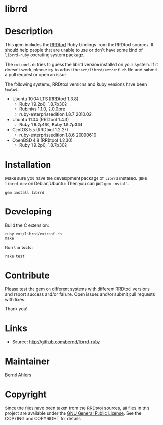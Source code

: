 librrd
======

# Description

This gem includes the [RRDtool](http://www.mrtg.org/rrdtool/) Ruby bindings from
the RRDtool sources. It should help people that are unable to use or don't have
some kind of `librrd-ruby` operating system package.

The `extconf.rb` tries to guess the librrd version installed on your system.
If it doesn't work, please try to adjust the `ext/librrd/extconf.rb` file
and submit a pull request or open an issue.

The following systems, RRDtool versions and Ruby versions  have been tested.

* Ubuntu 10.04 LTS (RRDtool 1.3.8)
  * Ruby 1.9.2p0, 1.8.7p302
  * Rubinius 1.1.0, 2.0.0pre
  * ruby-enterpriseedition 1.8.7 2010.02
* Ubuntu 11.04 (RRDtool 1.4.3)
  * Ruby 1.9.2p180, Ruby 1.8.7p334
* CentOS 5.5 (RRDtool 1.2.27)
  * ruby-enterpriseedition 1.8.6 20090610
* OpenBSD 4.8 (RRDtool 1.2.30)
  * Ruby 1.9.2p0, 1.8.7p302

# Installation

Make sure you have the development package of `librrd` installed.
(like `librrd-dev` on Debian/Ubuntu) Then you can just `gem install`.

    gem install librrd

# Developing

Build the C extension:

    ruby ext/librrd/extconf.rb
    make

Run the tests:

    rake test

# Contribute

Please test the gem on different systems with different RRDtool versions
and report success and/or failure. Open issues and/or submit pull
requests with fixes.

Thank you!

# Links

* Source: http://github.com/bernd/librrd-ruby

# Maintainer

Bernd Ahlers

# Copyright

Since the files have been taken from the [RRDtool](http://www.mrtg.org/rrdtool/)
sources, all files in this project are available under the
[GNU General Public License](http://www.gnu.org/copyleft/gpl.html). See the
COPYING and COPYRIGHT for details.
